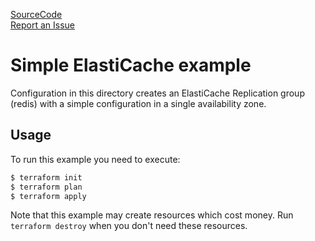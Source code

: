 [SourceCode](https://github.com/nclouds/terraform-aws-elasticache/tree/master/examples/simple)   
[Report an Issue](https://github.com/nclouds/terraform-aws-elasticache/issues)

# Simple ElastiCache example

Configuration in this directory creates an ElastiCache Replication group (redis) with a simple configuration in a single availability zone.

## Usage

To run this example you need to execute:

```bash
$ terraform init
$ terraform plan
$ terraform apply
```

Note that this example may create resources which cost money. Run `terraform destroy` when you don't need these resources.
